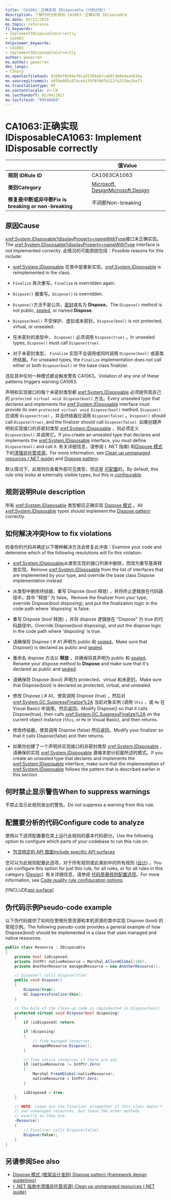 ```yaml
---
title: 'CA1063：正确实现 IDisposable (代码分析) '
description: 了解代码分析规则 CA1063：正确实现 IDisposable
ms.date: 03/11/2019
ms.topic: reference
f1_keywords:
- ImplementIDisposableCorrectly
- CA1063
helpviewer_keywords:
- CA1063
- ImplementIDisposableCorrectly
author: gewarren
ms.author: gewarren
dev_langs:
- CSharp
ms.openlocfilehash: 82000f8b99af0ca25784a6fcab013b8e9aa5630a
ms.sourcegitcommit: 4df8e005c074ceb1f978f007b222fe253be2baf3
ms.translationtype: MT
ms.contentlocale: zh-CN
ms.lasthandoff: 02/04/2021
ms.locfileid: "99546668"
---
```

# <a name="ca1063-implement-idisposable-correctly"></a><span data-ttu-id="b8a81-103">CA1063:正确实现 IDisposable</span><span class="sxs-lookup"><span data-stu-id="b8a81-103">CA1063: Implement IDisposable correctly</span></span>

| | <span data-ttu-id="b8a81-104">值</span><span class="sxs-lookup"><span data-stu-id="b8a81-104">Value</span></span> |
|-|-|
| <span data-ttu-id="b8a81-105">**规则 ID**</span><span class="sxs-lookup"><span data-stu-id="b8a81-105">**Rule ID**</span></span> |<span data-ttu-id="b8a81-106">CA1063</span><span class="sxs-lookup"><span data-stu-id="b8a81-106">CA1063</span></span>|
| <span data-ttu-id="b8a81-107">**类别**</span><span class="sxs-lookup"><span data-stu-id="b8a81-107">**Category**</span></span> |[<span data-ttu-id="b8a81-108">Microsoft. Design</span><span class="sxs-lookup"><span data-stu-id="b8a81-108">Microsoft.Design</span></span>](design-warnings.md)|
| <span data-ttu-id="b8a81-109">**修复是中断或非中断**</span><span class="sxs-lookup"><span data-stu-id="b8a81-109">**Fix is breaking or non-breaking**</span></span> |<span data-ttu-id="b8a81-110">不间断</span><span class="sxs-lookup"><span data-stu-id="b8a81-110">Non-breaking</span></span>|

## <a name="cause"></a><span data-ttu-id="b8a81-111">原因</span><span class="sxs-lookup"><span data-stu-id="b8a81-111">Cause</span></span>

<span data-ttu-id="b8a81-112"><xref:System.IDisposable?displayProperty=nameWithType>接口未正确实现。</span><span class="sxs-lookup"><span data-stu-id="b8a81-112">The <xref:System.IDisposable?displayProperty=nameWithType> interface is not implemented correctly.</span></span> <span data-ttu-id="b8a81-113">此情况的可能原因包括：</span><span class="sxs-lookup"><span data-stu-id="b8a81-113">Possible reasons for this include:</span></span>

- <span data-ttu-id="b8a81-114"><xref:System.IDisposable> 在类中是重新实现。</span><span class="sxs-lookup"><span data-stu-id="b8a81-114"><xref:System.IDisposable> is reimplemented in the class.</span></span>

- <span data-ttu-id="b8a81-115">`Finalize` 再次重写。</span><span class="sxs-lookup"><span data-stu-id="b8a81-115">`Finalize` is overridden again.</span></span>

- <span data-ttu-id="b8a81-116">`Dispose()` 被重写。</span><span class="sxs-lookup"><span data-stu-id="b8a81-116">`Dispose()` is overridden.</span></span>

- <span data-ttu-id="b8a81-117">`Dispose()`方法不是公共、[密封](../../../csharp/language-reference/keywords/sealed.md)或名为 **Dispose**。</span><span class="sxs-lookup"><span data-stu-id="b8a81-117">The `Dispose()` method is not public, [sealed](../../../csharp/language-reference/keywords/sealed.md), or named **Dispose**.</span></span>

- <span data-ttu-id="b8a81-118">`Dispose(bool)` 不受保护、虚拟或未密封。</span><span class="sxs-lookup"><span data-stu-id="b8a81-118">`Dispose(bool)` is not protected, virtual, or unsealed.</span></span>

- <span data-ttu-id="b8a81-119">在未密封的类型中， `Dispose()` 必须调用 `Dispose(true)` 。</span><span class="sxs-lookup"><span data-stu-id="b8a81-119">In unsealed types, `Dispose()` must call `Dispose(true)`.</span></span>

- <span data-ttu-id="b8a81-120">对于未密封类型， `Finalize` 实现不会调用或同时调用 `Dispose(bool)` 或基类终结器。</span><span class="sxs-lookup"><span data-stu-id="b8a81-120">For unsealed types, the `Finalize` implementation does not call either or both `Dispose(bool)` or the base class finalizer.</span></span>

<span data-ttu-id="b8a81-121">违反其中任何一种模式都会触发警告 CA1063。</span><span class="sxs-lookup"><span data-stu-id="b8a81-121">Violation of any one of these patterns triggers warning CA1063.</span></span>

<span data-ttu-id="b8a81-122">声明和实现接口的每个未密封类型都 <xref:System.IDisposable> 必须提供其自己的 `protected virtual void Dispose(bool)` 方法。</span><span class="sxs-lookup"><span data-stu-id="b8a81-122">Every unsealed type that declares and implements the <xref:System.IDisposable> interface must provide its own `protected virtual void Dispose(bool)` method.</span></span> <span data-ttu-id="b8a81-123">`Dispose()` 应调用 `Dispose(true)` ，并且终结器应调用 `Dispose(false)` 。</span><span class="sxs-lookup"><span data-stu-id="b8a81-123">`Dispose()` should call `Dispose(true)`, and the finalizer should call `Dispose(false)`.</span></span> <span data-ttu-id="b8a81-124">如果创建声明和实现接口的非密封类型 <xref:System.IDisposable> ，则必须定义 `Dispose(bool)` 并调用它。</span><span class="sxs-lookup"><span data-stu-id="b8a81-124">If you create an unsealed type that declares and implements the <xref:System.IDisposable> interface, you must define `Dispose(bool)` and call it.</span></span> <span data-ttu-id="b8a81-125">有关详细信息，请参阅 ( .NET 指南) 和[Dispose 模式](../../../standard/garbage-collection/implementing-dispose.md)下的[清理非托管资源](../../../standard/garbage-collection/unmanaged.md)。</span><span class="sxs-lookup"><span data-stu-id="b8a81-125">For more information, see [Clean up unmanaged resources (.NET guide)](../../../standard/garbage-collection/unmanaged.md) and [Dispose pattern](../../../standard/garbage-collection/implementing-dispose.md).</span></span>

<span data-ttu-id="b8a81-126">默认情况下，此规则仅查看外部可见类型，但这是 [可配置](#configure-code-to-analyze)的。</span><span class="sxs-lookup"><span data-stu-id="b8a81-126">By default, this rule only looks at externally visible types, but this is [configurable](#configure-code-to-analyze).</span></span>

## <a name="rule-description"></a><span data-ttu-id="b8a81-127">规则说明</span><span class="sxs-lookup"><span data-stu-id="b8a81-127">Rule description</span></span>

<span data-ttu-id="b8a81-128">所有 <xref:System.IDisposable> 类型都应正确实现 [Dispose 模式](../../../standard/garbage-collection/implementing-dispose.md) 。</span><span class="sxs-lookup"><span data-stu-id="b8a81-128">All <xref:System.IDisposable> types should implement the [Dispose pattern](../../../standard/garbage-collection/implementing-dispose.md) correctly.</span></span>

## <a name="how-to-fix-violations"></a><span data-ttu-id="b8a81-129">如何解决冲突</span><span class="sxs-lookup"><span data-stu-id="b8a81-129">How to fix violations</span></span>

<span data-ttu-id="b8a81-130">检查你的代码并确定以下哪种解决方法会修复此冲突：</span><span class="sxs-lookup"><span data-stu-id="b8a81-130">Examine your code and determine which of the following resolutions will fix this violation:</span></span>

- <span data-ttu-id="b8a81-131"><xref:System.IDisposable>从类型实现的接口列表中删除，而改为重写基类释放实现。</span><span class="sxs-lookup"><span data-stu-id="b8a81-131">Remove <xref:System.IDisposable> from the list of interfaces that are implemented by your type, and override the base class Dispose implementation instead.</span></span>

- <span data-ttu-id="b8a81-132">从类型中删除终结器，重写 Dispose (bool 释放) ，并将终止逻辑放在代码路径中，其中 "释放" 为 false。</span><span class="sxs-lookup"><span data-stu-id="b8a81-132">Remove the finalizer from your type, override Dispose(bool disposing), and put the finalization logic in the code path where 'disposing' is false.</span></span>

- <span data-ttu-id="b8a81-133">重写 Dispose (bool 释放) ，并将 dispose 逻辑放在 "Dispose" 为 true 的代码路径中。</span><span class="sxs-lookup"><span data-stu-id="b8a81-133">Override Dispose(bool disposing), and put the dispose logic in the code path where 'disposing' is true.</span></span>

- <span data-ttu-id="b8a81-134">请确保将 Dispose ( # A1 声明为 public 和 [sealed](../../../csharp/language-reference/keywords/sealed.md)。</span><span class="sxs-lookup"><span data-stu-id="b8a81-134">Make sure that Dispose() is declared as public and [sealed](../../../csharp/language-reference/keywords/sealed.md).</span></span>

- <span data-ttu-id="b8a81-135">重命名 dispose 方法以 **释放** ，并确保将其声明为 public 和 [sealed](../../../csharp/language-reference/keywords/sealed.md)。</span><span class="sxs-lookup"><span data-stu-id="b8a81-135">Rename your dispose method to **Dispose** and make sure that it's declared as public and [sealed](../../../csharp/language-reference/keywords/sealed.md).</span></span>

- <span data-ttu-id="b8a81-136">请确保将 Dispose (bool) 声明为 protected、virtual 和未密封。</span><span class="sxs-lookup"><span data-stu-id="b8a81-136">Make sure that Dispose(bool) is declared as protected, virtual, and unsealed.</span></span>

- <span data-ttu-id="b8a81-137">修改 Dispose ( # A1，使其调用 Dispose (true) ，然后对 <xref:System.GC.SuppressFinalize%2A> 当前对象实例 (调用 `this` ，或 `Me` 在 Visual Basic) 中调用，然后返回。</span><span class="sxs-lookup"><span data-stu-id="b8a81-137">Modify Dispose() so that it calls Dispose(true), then calls <xref:System.GC.SuppressFinalize%2A> on the current object instance (`this`, or `Me` in Visual Basic), and then returns.</span></span>

- <span data-ttu-id="b8a81-138">修改终结器，使其调用 Dispose (false) 然后返回。</span><span class="sxs-lookup"><span data-stu-id="b8a81-138">Modify your finalizer so that it calls Dispose(false) and then returns.</span></span>

- <span data-ttu-id="b8a81-139">如果你创建了一个声明并实现接口的非密封类型 <xref:System.IDisposable> ，请确保的实现 <xref:System.IDisposable> 遵循本部分前面所述的模式。</span><span class="sxs-lookup"><span data-stu-id="b8a81-139">If you create an unsealed type that declares and implements the <xref:System.IDisposable> interface, make sure that the implementation of <xref:System.IDisposable> follows the pattern that is described earlier in this section.</span></span>

## <a name="when-to-suppress-warnings"></a><span data-ttu-id="b8a81-140">何时禁止显示警告</span><span class="sxs-lookup"><span data-stu-id="b8a81-140">When to suppress warnings</span></span>

<span data-ttu-id="b8a81-141">不禁止显示此规则发出的警告。</span><span class="sxs-lookup"><span data-stu-id="b8a81-141">Do not suppress a warning from this rule.</span></span>

## <a name="configure-code-to-analyze"></a><span data-ttu-id="b8a81-142">配置要分析的代码</span><span class="sxs-lookup"><span data-stu-id="b8a81-142">Configure code to analyze</span></span>

<span data-ttu-id="b8a81-143">使用以下选项配置要在其上运行此规则的基本代码部分。</span><span class="sxs-lookup"><span data-stu-id="b8a81-143">Use the following option to configure which parts of your codebase to run this rule on.</span></span>

- [<span data-ttu-id="b8a81-144">包含特定的 API 图面</span><span class="sxs-lookup"><span data-stu-id="b8a81-144">Include specific API surfaces</span></span>](#include-specific-api-surfaces)

<span data-ttu-id="b8a81-145">您可以为此规则配置此选项，对于所有规则或此类别中的所有规则 ([设计](design-warnings.md)) 。</span><span class="sxs-lookup"><span data-stu-id="b8a81-145">You can configure this option for just this rule, for all rules, or for all rules in this category ([Design](design-warnings.md)).</span></span> <span data-ttu-id="b8a81-146">有关详细信息，请参阅 [代码质量规则配置选项](../code-quality-rule-options.md)。</span><span class="sxs-lookup"><span data-stu-id="b8a81-146">For more information, see [Code quality rule configuration options](../code-quality-rule-options.md).</span></span>

[!INCLUDE[api-surface](~/includes/code-analysis/api-surface.md)]

## <a name="pseudo-code-example"></a><span data-ttu-id="b8a81-147">伪代码示例</span><span class="sxs-lookup"><span data-stu-id="b8a81-147">Pseudo-code example</span></span>

<span data-ttu-id="b8a81-148">以下伪代码提供了如何在使用托管资源和本机资源的类中实现 Dispose (bool) 的常规示例。</span><span class="sxs-lookup"><span data-stu-id="b8a81-148">The following pseudo-code provides a general example of how Dispose(bool) should be implemented in a class that uses managed and native resources.</span></span>

```csharp
public class Resource : IDisposable
{
    private bool isDisposed;
    private IntPtr nativeResource = Marshal.AllocHGlobal(100);
    private AnotherResource managedResource = new AnotherResource();

    // Dispose() calls Dispose(true)
    public void Dispose()
    {
        Dispose(true);
        GC.SuppressFinalize(this);
    }

    // The bulk of the clean-up code is implemented in Dispose(bool)
    protected virtual void Dispose(bool disposing)
    {
        if (isDisposed) return;

        if (disposing)
        {
            // free managed resources
            managedResource.Dispose();
        }

        // free native resources if there are any.
        if (nativeResource != IntPtr.Zero)
        {
            Marshal.FreeHGlobal(nativeResource);
            nativeResource = IntPtr.Zero;
        }

        isDisposed = true;
    }

    // NOTE: Leave out the finalizer altogether if this class doesn't
    // own unmanaged resources, but leave the other methods
    // exactly as they are.
    ~Resource()
    {
        // Finalizer calls Dispose(false)
        Dispose(false);
    }
}
```

## <a name="see-also"></a><span data-ttu-id="b8a81-149">另请参阅</span><span class="sxs-lookup"><span data-stu-id="b8a81-149">See also</span></span>

- [<span data-ttu-id="b8a81-150">Dispose 模式 (框架设计准则) </span><span class="sxs-lookup"><span data-stu-id="b8a81-150">Dispose pattern (framework design guidelines)</span></span>](../../../standard/garbage-collection/implementing-dispose.md)
- [<span data-ttu-id="b8a81-151"> ( .NET 指南中清理非托管资源) </span><span class="sxs-lookup"><span data-stu-id="b8a81-151">Clean up unmanaged resources (.NET guide)</span></span>](../../../standard/garbage-collection/unmanaged.md)
